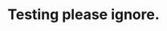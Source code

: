 [//]: # (HTML)
<link rel="stylesheet" href="./styles/style.css">
<head>
    <link href="https://cdn.jsdelivr.net/npm/bootstrap@5.0.0-beta3/dist/css/bootstrap.min.css" rel="stylesheet" integrity="sha384-eOJMYsd53ii+scO/bJGFsiCZc+5NDVN2yr8+0RDqr0Ql0h+rP48ckxlpbzKgwra6" crossorigin="anonymous">
    <meta charset="UTF-8">
    <meta http-equiv="X-UA-Compatible" content="IE=edge">
    <meta name="author" content="yxqsnz">
    <meta name="description" content="My website owo">
    <meta name="viewport" content="width=device-width, initial-scale=1.0">
   <title> owo </title>
</head>

[//]: # (End HTML)

# Testing please ignore.
